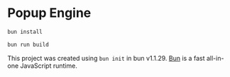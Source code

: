 # Popup Engine

```bash
bun install
```

```bash
bun run build
```

This project was created using `bun init` in bun v1.1.29. [Bun](https://bun.sh) is a fast all-in-one JavaScript runtime.
